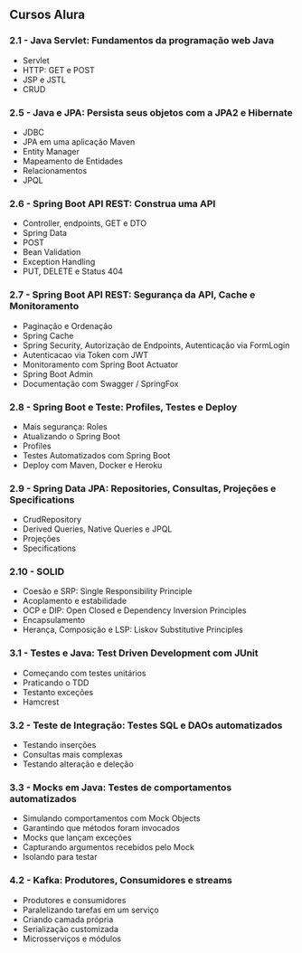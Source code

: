 ## Cursos Alura
### 2.1 - Java Servlet: Fundamentos da programação web Java
- Servlet
- HTTP: GET e POST
- JSP e JSTL
- CRUD

### 2.5 - Java e JPA: Persista seus objetos com a JPA2 e Hibernate
- JDBC
- JPA em uma aplicação Maven
- Entity Manager
- Mapeamento de Entidades
- Relacionamentos
- JPQL

### 2.6 - Spring Boot API REST: Construa uma API
- Controller, endpoints, GET e DTO
- Spring Data
- POST
- Bean Validation
- Exception Handling
- PUT, DELETE e Status 404

### 2.7 - Spring Boot API REST: Segurança da API, Cache e Monitoramento
- Paginação e Ordenação
- Spring Cache
- Spring Security, Autorização de Endpoints, Autenticação via FormLogin
- Autenticacao via Token com JWT
- Monitoramento com Spring Boot Actuator
- Spring Boot Admin
- Documentação com Swagger / SpringFox

### 2.8 - Spring Boot e Teste: Profiles, Testes e Deploy
- Mais segurança: Roles
- Atualizando o Spring Boot
- Profiles
- Testes Automatizados com Spring Boot
- Deploy com Maven, Docker e Heroku

### 2.9 - Spring Data JPA: Repositories, Consultas, Projeções e Specifications
- CrudRepository
- Derived Queries, Native Queries e JPQL
- Projeções
- Specifications

### 2.10 - SOLID
- Coesão e SRP: Single Responsibility Principle
- Acoplamento e estabilidade
- OCP e DIP: Open Closed e Dependency Inversion Principles
- Encapsulamento
- Herança, Composição e LSP: Liskov Substitutive Principles

### 3.1 - Testes e Java: Test Driven Development com JUnit
 - Começando com testes unitários
 - Praticando o TDD
 - Testanto exceções
 - Hamcrest
### 3.2 - Teste de Integração: Testes SQL e DAOs automatizados
 - Testando inserções
 - Consultas mais complexas
 - Testando alteração e deleção
### 3.3 - Mocks em Java: Testes de comportamentos automatizados
 - Simulando comportamentos com Mock Objects
 - Garantindo que métodos foram invocados
 - Mocks que lançam exceções
 - Capturando argumentos recebidos pelo Mock
 - Isolando para testar

### 4.2 - Kafka: Produtores, Consumidores e streams
 - Produtores e consumidores
 - Paralelizando tarefas em um serviço
 - Criando camada própria
 - Serialização customizada
 - Microsserviços e módulos